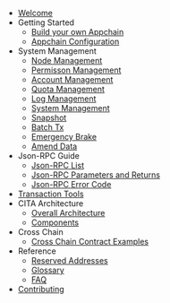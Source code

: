- [Welcome](index.md)
- Getting Started
    - [Build your own Appchain](chain/getting_started.md)
    - [Appchain Configuration](chain/config_tool.md)
- System Management
    - [Node Management](system_management/node.md)
    - [Permisson Management](system_management/permission.md)
    - [Account Management](system_management/user.md)
    - [Quota Management ](system_management/quota.md)
    - [Log Management](system_management/log.md)
    - [System Management](system_management/sys.md)
    - [Snapshot](system_management/snapshot.md)
    - [Batch Tx](system_management/batch_tx.md)
    - [Emergency Brake](system_management/emergency_brake.md)
    - [Amend Data](system_management/amend.md)
- Json-RPC Guide
    - [Json-RPC List](rpc_guide/rpc.md)
    - [Json-RPC Parameters and Returns](rpc_guide/rpc.md)
    - [Json-RPC Error Code](rpc_guide/rpc_error_code.md)
- [Transaction Tools](txtool.md)
- CITA Architecture
    - [Overall Architecture](architecture/architecture.md)
    - [Components](architecture/components.md)
- Cross Chain
    - [Cross Chain Contract Examples](crosschain/crosschain_contract_example.md)
- Reference
    - [Reserved Addresses](reference/addresses.md)
    - [Glossary](reference/glossary.md)
    - [FAQ](reference/faq.md)
- [Contributing](contributing.md)
